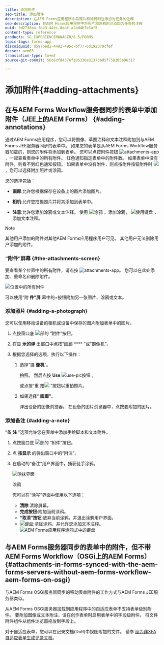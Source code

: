 ```yaml
---
title: 添加附件
seo-title: 添加附件
description: 在AEM Forms应用程序中将照片和涂鸦附注添加为任务的注释
seo-description: 在AEM Forms应用程序中将照片和涂鸦附注添加为任务的注释
uuid: 3d2738b4-fd43-44ec-8eaf-a2ad4b7e5af5
content-type: reference
products: SG_EXPERIENCEMANAGER/6.5/FORMS
topic-tags: forms-app
discoiquuid: d5976ed2-4482-495c-bf77-6d192379cfef
docset: aem65
translation-type: tm+mt
source-git-commit: 56c6cfd437ef185336e81373bd5f758205b96317

---
```



# 添加附件{#adding-attachments}

## 在与AEM Forms Workflow服务器同步的表单中添加附件（JEE上的AEM Forms） {#adding-annotations}

通过AEM Forms应用程序，您可以将图像、草图注释和文本注释附加到与AEM Forms JEE服务器同步的表单中。 如果您的表单是从AEM Forms Workflow服务器加载的，则您的附件将添加到表单。 您可以点按附件按钮 ![attachments-app](assets/attachments-app.png) ，一起查看表单中的所有附件。 红色通知指定表单中的附件数。 如果表单中没有附件，则看不到红色通知按钮。 如果表单中没有附件，则点按附件按钮附件时 ![](assets/attch.png)，您可以选择附加照片或涂鸦。

您的选择包括：

* **画廊**:允许您根据保存在设备上的图片添加图片。

* **相机**:允许您拍摄照片并将其添加到表单中。

* **注意**:允许您添加涂鸦或文本注释。 使用 ![涂鸦](assets/scribble.png) ，添加涂鸦， ![使用键盘](assets/keyboard.png) ，添加文本注释。

>[!NOTE]
>
>其他用户添加的附件对其他AEM Forms应用程序用户可见。 其他用户无法删除用户添加的附件。


### “附件”屏幕 {#the-attachments-screen}

要查看某个位置中的所有附件，请点按 ![attachments-app](assets/attachments-app.png)。 您可以在此处添加、重命名和删除附件。

![位置中的所有附件](assets/attachments-screen.png)

可以使用“附 **件”屏** 幕中的+按钮附加另一张图片、涂鸦或文本。

### 添加照片 {#adding-a-photograph}

您可以使用移动设备的相机或设备中保存的图片附加表单中的图片。

1. 点按窗口底 ![部的](assets/attch.png) “附件”按钮。
1. 在显 **示的弹** 出窗口中点按“画廊 **** ”或“摄像机”。
1. 根据您选择的选项，执行以下操作：

   1. 选择“摄 **像机**”。

      拍照。 然后点按 **Use** ![use-pic按钮](assets/use-pic.png) 。

      或点按“重 **拍**![](assets/retake.png) ”按钮以重拍照片。

   1. 如果选择“ **画廊”**。

      弹出设备的图像浏览器。 在设备的图片浏览器中，点按要附加的图片。

### 添加备注 {#adding-a-note}

“备 **注** ”选项允许您在表单中添加手绘脚本和文本附件。

1. 点按窗口底 ![部的](assets/attch.png) “附件”按钮。
1. 点 **按显示** 的弹出窗口中的“附注”。
1. 在启动的“备注”用户界面中，捕获徒手涂鸦。

   ![涂抹界面](assets/scribble-ui.png)

   涂鸦

   您可以在“涂写”界面中使用以下选项：

   * **清除**:清除屏幕。
   * **完成按钮**:附加当前涂鸦。
   * **“取消”按钮**:放弃当前涂鸦，并退出涂鸦用户界面。
   * ![键盘](assets/keyboard.png):清除涂鸦，并允许您添加文本注释。
   ![AEM Forms应用程序涂鸦式中的键盘](assets/keyboard-inapp.png)

## 与AEM Forms服务器同步的表单中的附件，但不带AEM Forms Workflow（OSGi上的AEM Forms） {#attachments-in-forms-synced-with-the-aem-forms-servers-without-aem-forms-workflow-aem-forms-on-osgi}

与AEM Forms OSGi服务器同步的移动表单附件的工作方式与AEM Forms JEE服务器类似。

从AEM Forms OSGi服务器加载到应用程序中的自适应表单不支持表单级别附件。 要附加图像或文本附注，请在创作表单时启用表单中的字段级附件。 将文件附件组件从组件浏览器拖放到字段上。

对于自适应表单，您可以在记录文档(DoR)中视图附加的文件。 请参 [阅为非XFA自适应表单生成记录文档](../../forms/using/generate-document-of-record-for-non-xfa-based-adaptive-forms.md)。
